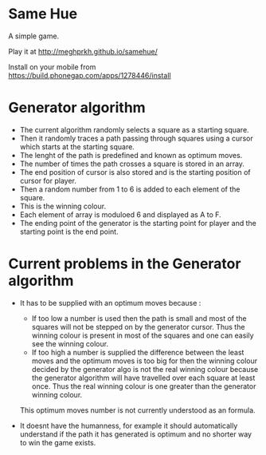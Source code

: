 # Same Hue
A simple game.

Play it at http://meghprkh.github.io/samehue/

Install on your mobile from https://build.phonegap.com/apps/1278446/install

# Generator algorithm

- The current algorithm randomly selects a square as a starting square.
- Then it randomly traces a path passing through squares using a cursor which starts at the starting square.
- The lenght of the path is predefined and known as optimum moves.
- The number of times the path crosses a square is stored in an array.
- The end position of cursor is also stored and is the starting position of cursor for player.
- Then a random number from 1 to 6 is added to each element of the square.
- This is the winning colour.
- Each element of array is moduloed 6 and displayed as A to F.
- The ending point of the generator is the starting point for player and the starting point is the end point.

# Current problems in the Generator algorithm

- It has to be supplied with an optimum moves because :
  - If too low a number is used then the path is small and most of the squares will not be stepped on by the generator cursor.
    Thus the winning colour is present in most of the squares and one can easily see the winning colour.
  - If too high a number is supplied the difference between the least moves and the optimum moves is too big for then the winning
    colour decided by the generator algo is not the real winning colour because the generator algorithm will have travelled over
    each square at least once. Thus the real winning colour is one greater than the generator winning colour.
    
  This optimum moves number is not currently understood as an formula.
- It doesnt have the humanness, for example it should automatically understand if the path it has generated is optimum and no shorter way to win the game exists.
